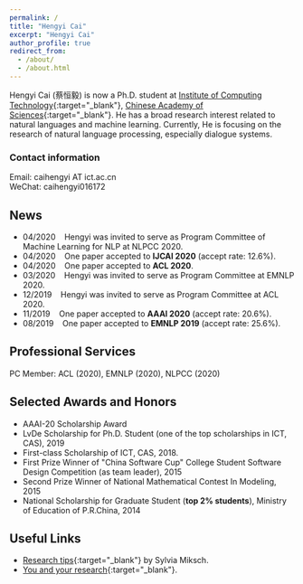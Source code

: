 ```yaml
---
permalink: /
title: "Hengyi Cai"
excerpt: "Hengyi Cai"
author_profile: true
redirect_from: 
  - /about/
  - /about.html
---
```


Hengyi Cai (蔡恒毅) is now a Ph.D. student at [Institute of Computing Technology](http://www.ict.ac.cn){:target="_blank"}, [Chinese Academy of Sciences](https://www.ucas.ac.cn){:target="_blank"}.
He has a broad research interest related to natural languages and machine learning.
Currently, He is focusing on the research of natural language processing, especially dialogue systems.

### Contact information

Email: caihengyi AT ict.ac.cn  
WeChat: caihengyi016172

## News

- 04/2020 &nbsp;&nbsp; Hengyi was invited to serve as Program Committee of Machine Learning for NLP at NLPCC 2020.
- 04/2020 &nbsp;&nbsp; One paper accepted to **IJCAI 2020** (accept rate: 12.6%).
- 04/2020 &nbsp;&nbsp; One paper accepted to **ACL 2020**.
- 03/2020 &nbsp;&nbsp; Hengyi was invited to serve as Program Committee at EMNLP 2020.  
- 12/2019 &nbsp;&nbsp; Hengyi was invited to serve as Program Committee at ACL 2020.  
- 11/2019 &nbsp;&nbsp; One paper accepted to **AAAI 2020** (accept rate: 20.6%).  
- 08/2019 &nbsp;&nbsp; One paper accepted to **EMNLP 2019** (accept rate: 25.6%).  

## Professional Services
PC Member: ACL (2020), EMNLP (2020), NLPCC (2020)

## Selected Awards and Honors
- AAAI-20 Scholarship Award
- LvDe Scholarship for Ph.D. Student (one of the top scholarships in ICT, CAS), 2019
- First-class Scholarship of ICT, CAS, 2018.
- First Prize Winner of "China Software Cup" College Student Software Design Competition (as team leader), 2015
- Second Prize Winner of National Mathematical Contest In Modeling, 2015
- National Scholarship for Graduate Student (**top 2% students**), Ministry of Education of P.R.China, 2014  

## Useful Links
- [Research tips](http://www.ifs.tuwien.ac.at/~silvia/research-tips/){:target="_blank"} by Sylvia Miksch.
- [You and your research](http://www.cs.virginia.edu/~robins/YouAndYourResearch.html){:target="_blank"}.